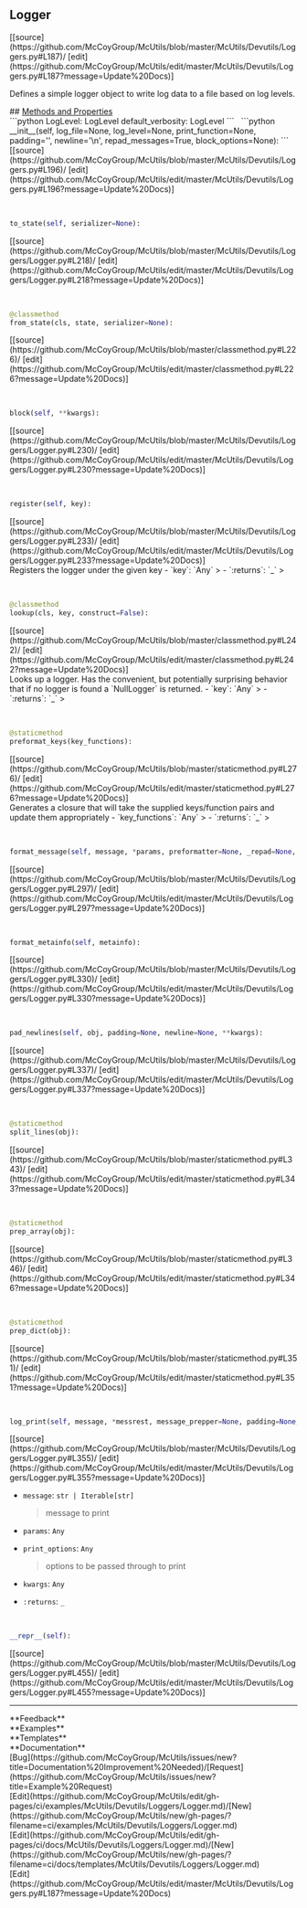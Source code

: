 ## <a id="McUtils.Devutils.Loggers.Logger">Logger</a> 

<div class="docs-source-link" markdown="1">
[[source](https://github.com/McCoyGroup/McUtils/blob/master/McUtils/Devutils/Loggers.py#L187)/
[edit](https://github.com/McCoyGroup/McUtils/edit/master/McUtils/Devutils/Loggers.py#L187?message=Update%20Docs)]
</div>

Defines a simple logger object to write log data to a file based on log levels.







<div class="collapsible-section">
 <div class="collapsible-section collapsible-section-header" markdown="1">
## <a class="collapse-link" data-toggle="collapse" href="#methods" markdown="1"> Methods and Properties</a> <a class="float-right" data-toggle="collapse" href="#methods"><i class="fa fa-chevron-down"></i></a>
 </div>
 <div class="collapsible-section collapsible-section-body collapse show" id="methods" markdown="1">
 ```python
LogLevel: LogLevel
default_verbosity: LogLevel
```
<a id="McUtils.Devutils.Loggers.Logger.__init__" class="docs-object-method">&nbsp;</a> 
```python
__init__(self, log_file=None, log_level=None, print_function=None, padding='', newline='\n', repad_messages=True, block_options=None): 
```
<div class="docs-source-link" markdown="1">
[[source](https://github.com/McCoyGroup/McUtils/blob/master/McUtils/Devutils/Loggers.py#L196)/
[edit](https://github.com/McCoyGroup/McUtils/edit/master/McUtils/Devutils/Loggers.py#L196?message=Update%20Docs)]
</div>


<a id="McUtils.Devutils.Loggers.Logger.to_state" class="docs-object-method">&nbsp;</a> 
```python
to_state(self, serializer=None): 
```
<div class="docs-source-link" markdown="1">
[[source](https://github.com/McCoyGroup/McUtils/blob/master/McUtils/Devutils/Loggers/Logger.py#L218)/
[edit](https://github.com/McCoyGroup/McUtils/edit/master/McUtils/Devutils/Loggers/Logger.py#L218?message=Update%20Docs)]
</div>


<a id="McUtils.Devutils.Loggers.Logger.from_state" class="docs-object-method">&nbsp;</a> 
```python
@classmethod
from_state(cls, state, serializer=None): 
```
<div class="docs-source-link" markdown="1">
[[source](https://github.com/McCoyGroup/McUtils/blob/master/classmethod.py#L226)/
[edit](https://github.com/McCoyGroup/McUtils/edit/master/classmethod.py#L226?message=Update%20Docs)]
</div>


<a id="McUtils.Devutils.Loggers.Logger.block" class="docs-object-method">&nbsp;</a> 
```python
block(self, **kwargs): 
```
<div class="docs-source-link" markdown="1">
[[source](https://github.com/McCoyGroup/McUtils/blob/master/McUtils/Devutils/Loggers/Logger.py#L230)/
[edit](https://github.com/McCoyGroup/McUtils/edit/master/McUtils/Devutils/Loggers/Logger.py#L230?message=Update%20Docs)]
</div>


<a id="McUtils.Devutils.Loggers.Logger.register" class="docs-object-method">&nbsp;</a> 
```python
register(self, key): 
```
<div class="docs-source-link" markdown="1">
[[source](https://github.com/McCoyGroup/McUtils/blob/master/McUtils/Devutils/Loggers/Logger.py#L233)/
[edit](https://github.com/McCoyGroup/McUtils/edit/master/McUtils/Devutils/Loggers/Logger.py#L233?message=Update%20Docs)]
</div>
Registers the logger under the given key
  - `key`: `Any`
    > 
  - `:returns`: `_`
    >


<a id="McUtils.Devutils.Loggers.Logger.lookup" class="docs-object-method">&nbsp;</a> 
```python
@classmethod
lookup(cls, key, construct=False): 
```
<div class="docs-source-link" markdown="1">
[[source](https://github.com/McCoyGroup/McUtils/blob/master/classmethod.py#L242)/
[edit](https://github.com/McCoyGroup/McUtils/edit/master/classmethod.py#L242?message=Update%20Docs)]
</div>
Looks up a logger. Has the convenient, but potentially surprising
behavior that if no logger is found a `NullLogger` is returned.
  - `key`: `Any`
    > 
  - `:returns`: `_`
    >


<a id="McUtils.Devutils.Loggers.Logger.preformat_keys" class="docs-object-method">&nbsp;</a> 
```python
@staticmethod
preformat_keys(key_functions): 
```
<div class="docs-source-link" markdown="1">
[[source](https://github.com/McCoyGroup/McUtils/blob/master/staticmethod.py#L276)/
[edit](https://github.com/McCoyGroup/McUtils/edit/master/staticmethod.py#L276?message=Update%20Docs)]
</div>
Generates a closure that will take the supplied
keys/function pairs and update them appropriately
  - `key_functions`: `Any`
    > 
  - `:returns`: `_`
    >


<a id="McUtils.Devutils.Loggers.Logger.format_message" class="docs-object-method">&nbsp;</a> 
```python
format_message(self, message, *params, preformatter=None, _repad=None, _newline=None, _padding=None, **kwargs): 
```
<div class="docs-source-link" markdown="1">
[[source](https://github.com/McCoyGroup/McUtils/blob/master/McUtils/Devutils/Loggers/Logger.py#L297)/
[edit](https://github.com/McCoyGroup/McUtils/edit/master/McUtils/Devutils/Loggers/Logger.py#L297?message=Update%20Docs)]
</div>


<a id="McUtils.Devutils.Loggers.Logger.format_metainfo" class="docs-object-method">&nbsp;</a> 
```python
format_metainfo(self, metainfo): 
```
<div class="docs-source-link" markdown="1">
[[source](https://github.com/McCoyGroup/McUtils/blob/master/McUtils/Devutils/Loggers/Logger.py#L330)/
[edit](https://github.com/McCoyGroup/McUtils/edit/master/McUtils/Devutils/Loggers/Logger.py#L330?message=Update%20Docs)]
</div>


<a id="McUtils.Devutils.Loggers.Logger.pad_newlines" class="docs-object-method">&nbsp;</a> 
```python
pad_newlines(self, obj, padding=None, newline=None, **kwargs): 
```
<div class="docs-source-link" markdown="1">
[[source](https://github.com/McCoyGroup/McUtils/blob/master/McUtils/Devutils/Loggers/Logger.py#L337)/
[edit](https://github.com/McCoyGroup/McUtils/edit/master/McUtils/Devutils/Loggers/Logger.py#L337?message=Update%20Docs)]
</div>


<a id="McUtils.Devutils.Loggers.Logger.split_lines" class="docs-object-method">&nbsp;</a> 
```python
@staticmethod
split_lines(obj): 
```
<div class="docs-source-link" markdown="1">
[[source](https://github.com/McCoyGroup/McUtils/blob/master/staticmethod.py#L343)/
[edit](https://github.com/McCoyGroup/McUtils/edit/master/staticmethod.py#L343?message=Update%20Docs)]
</div>


<a id="McUtils.Devutils.Loggers.Logger.prep_array" class="docs-object-method">&nbsp;</a> 
```python
@staticmethod
prep_array(obj): 
```
<div class="docs-source-link" markdown="1">
[[source](https://github.com/McCoyGroup/McUtils/blob/master/staticmethod.py#L346)/
[edit](https://github.com/McCoyGroup/McUtils/edit/master/staticmethod.py#L346?message=Update%20Docs)]
</div>


<a id="McUtils.Devutils.Loggers.Logger.prep_dict" class="docs-object-method">&nbsp;</a> 
```python
@staticmethod
prep_dict(obj): 
```
<div class="docs-source-link" markdown="1">
[[source](https://github.com/McCoyGroup/McUtils/blob/master/staticmethod.py#L351)/
[edit](https://github.com/McCoyGroup/McUtils/edit/master/staticmethod.py#L351?message=Update%20Docs)]
</div>


<a id="McUtils.Devutils.Loggers.Logger.log_print" class="docs-object-method">&nbsp;</a> 
```python
log_print(self, message, *messrest, message_prepper=None, padding=None, newline=None, log_level=None, metainfo=None, print_function=None, print_options=None, sep=None, end=None, file=None, flush=None, preformatter=None, **kwargs): 
```
<div class="docs-source-link" markdown="1">
[[source](https://github.com/McCoyGroup/McUtils/blob/master/McUtils/Devutils/Loggers/Logger.py#L355)/
[edit](https://github.com/McCoyGroup/McUtils/edit/master/McUtils/Devutils/Loggers/Logger.py#L355?message=Update%20Docs)]
</div>

  - `message`: `str | Iterable[str]`
    > message to print
  - `params`: `Any`
    > 
  - `print_options`: `Any`
    > options to be passed through to print
  - `kwargs`: `Any`
    > 
  - `:returns`: `_`
    >


<a id="McUtils.Devutils.Loggers.Logger.__repr__" class="docs-object-method">&nbsp;</a> 
```python
__repr__(self): 
```
<div class="docs-source-link" markdown="1">
[[source](https://github.com/McCoyGroup/McUtils/blob/master/McUtils/Devutils/Loggers/Logger.py#L455)/
[edit](https://github.com/McCoyGroup/McUtils/edit/master/McUtils/Devutils/Loggers/Logger.py#L455?message=Update%20Docs)]
</div>
 </div>
</div>












---


<div markdown="1" class="text-secondary">
<div class="container">
  <div class="row">
   <div class="col" markdown="1">
**Feedback**   
</div>
   <div class="col" markdown="1">
**Examples**   
</div>
   <div class="col" markdown="1">
**Templates**   
</div>
   <div class="col" markdown="1">
**Documentation**   
</div>
   <div class="col" markdown="1">
   
</div>
   <div class="col" markdown="1">
   
</div>
   <div class="col" markdown="1">
   
</div>
</div>
  <div class="row">
   <div class="col" markdown="1">
[Bug](https://github.com/McCoyGroup/McUtils/issues/new?title=Documentation%20Improvement%20Needed)/[Request](https://github.com/McCoyGroup/McUtils/issues/new?title=Example%20Request)   
</div>
   <div class="col" markdown="1">
[Edit](https://github.com/McCoyGroup/McUtils/edit/gh-pages/ci/examples/McUtils/Devutils/Loggers/Logger.md)/[New](https://github.com/McCoyGroup/McUtils/new/gh-pages/?filename=ci/examples/McUtils/Devutils/Loggers/Logger.md)   
</div>
   <div class="col" markdown="1">
[Edit](https://github.com/McCoyGroup/McUtils/edit/gh-pages/ci/docs/McUtils/Devutils/Loggers/Logger.md)/[New](https://github.com/McCoyGroup/McUtils/new/gh-pages/?filename=ci/docs/templates/McUtils/Devutils/Loggers/Logger.md)   
</div>
   <div class="col" markdown="1">
[Edit](https://github.com/McCoyGroup/McUtils/edit/master/McUtils/Devutils/Loggers.py#L187?message=Update%20Docs)   
</div>
   <div class="col" markdown="1">
   
</div>
   <div class="col" markdown="1">
   
</div>
   <div class="col" markdown="1">
   
</div>
</div>
</div>
</div>